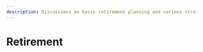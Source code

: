 ```yaml
---
description: Discussions on basic retirement planning and various strategies
---
```


# Retirement

